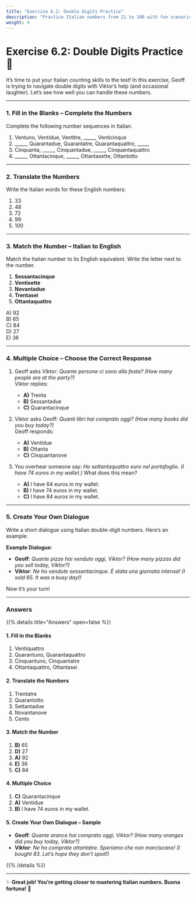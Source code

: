 ```yaml
---
title: "Exercise 6.2: Double Digits Practice"
description: "Practice Italian numbers from 21 to 100 with fun scenarios and challenges."
weight: 4
---
```


# Exercise 6.2: Double Digits Practice 🔢  

It’s time to put your Italian counting skills to the test! In this exercise, Geoff is trying to navigate double digits with Viktor’s help (and occasional laughter). Let’s see how well you can handle these numbers.

---

### 1. Fill in the Blanks – Complete the Numbers  

Complete the following number sequences in Italian.  

1. Ventuno, Ventidue, Ventitre, _____, Venticinque  
2. _____, Quarantadue, Quarantatre, Quarantaquattro, _____  
3. Cinquanta, _____, Cinquantadue, _____, Cinquantaquattro  
4. _____, Ottantacinque, _____, Ottantasette, Ottantotto  

---

### 2. Translate the Numbers  

Write the Italian words for these English numbers:  

1. 33  
2. 48  
3. 72  
4. 99  
5. 100  

---

### 3. Match the Number – Italian to English  

Match the Italian number to its English equivalent. Write the letter next to the number.

1. **Sessantacinque**  
2. **Ventisette**  
3. **Novantadue**  
4. **Trentasei**  
5. **Ottantaquattro**  

A) 92  
B) 65  
C) 84  
D) 27  
E) 36  

---

### 4. Multiple Choice – Choose the Correct Response  

1. Geoff asks Viktor: *Quante persone ci sono alla festa?* *(How many people are at the party?)*  
   Viktor replies:  
   - **A)** Trenta  
   - **B)** Sessantadue  
   - **C)** Quarantacinque  

2. Viktor asks Geoff: *Quanti libri hai comprato oggi?* *(How many books did you buy today?)*  
   Geoff responds:  
   - **A)** Ventidue  
   - **B)** Ottanta  
   - **C)** Cinquantanove  

3. You overhear someone say: *Ho settantaquattro euro nel portafoglio.* *(I have 74 euros in my wallet.)* What does this mean?  
   - **A)** I have 64 euros in my wallet.  
   - **B)** I have 74 euros in my wallet.  
   - **C)** I have 84 euros in my wallet.  

---

### 5. Create Your Own Dialogue  

Write a short dialogue using Italian double-digit numbers. Here’s an example:

**Example Dialogue**:  
- **Geoff**: *Quante pizze hai venduto oggi, Viktor?* *(How many pizzas did you sell today, Viktor?)*  
- **Viktor**: *Ne ho vendute sessantacinque. È stata una giornata intensa!* *(I sold 65. It was a busy day!)*  

Now it’s your turn!  

---

### Answers  

{{% details title="Answers" open=false %}}  

#### 1. Fill in the Blanks  
1. Ventiquattro  
2. Quarantuno, Quarantaquattro  
3. Cinquantuno, Cinquantatre  
4. Ottantaquattro, Ottantasei  

#### 2. Translate the Numbers  
1. Trentatre  
2. Quarantotto  
3. Settantadue  
4. Novantanove  
5. Cento  

#### 3. Match the Number  
1. **B)** 65  
2. **D)** 27  
3. **A)** 92  
4. **E)** 36  
5. **C)** 84  

#### 4. Multiple Choice  
1. **C)** Quarantacinque  
2. **A)** Ventidue  
3. **B)** I have 74 euros in my wallet.  

#### 5. Create Your Own Dialogue – Sample  
- **Geoff**: *Quante arance hai comprato oggi, Viktor?* *(How many oranges did you buy today, Viktor?)*  
- **Viktor**: *Ne ho comprate ottantatre. Speriamo che non marciscano!* *(I bought 83. Let’s hope they don’t spoil!)*  

{{% /details %}}  

---

✨ **Great job! You’re getting closer to mastering Italian numbers. Buona fortuna!** 🌟  
